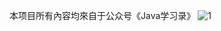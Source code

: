 本项目所有內容均來自于公众号《Java学习录》
![1](https://mmbiz.qpic.cn/mmbiz_jpg/yjcnia03icoX1NhJAicSCrCIk16K0vssI4hgBiadwdB1MTic5v3wL5qicFbX0NBZTG4jcr4riaVMoQTdxaDgsrWw58ICg/640?wx_fmt=jpeg&tp=webp&wxfrom=5&wx_lazy=1&wx_co=1)